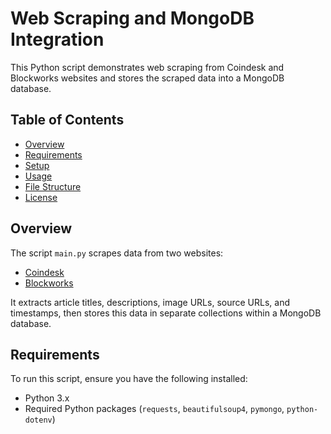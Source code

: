 # Web Scraping and MongoDB Integration

This Python script demonstrates web scraping from Coindesk and Blockworks websites and stores the scraped data into a MongoDB database.

## Table of Contents

- [Overview](#overview)
- [Requirements](#requirements)
- [Setup](#setup)
- [Usage](#usage)
- [File Structure](#file-structure)
- [License](#license)

## Overview

The script `main.py` scrapes data from two websites:
- [Coindesk](https://www.coindesk.com/)
- [Blockworks](https://blockworks.co/)

It extracts article titles, descriptions, image URLs, source URLs, and timestamps, then stores this data in separate collections within a MongoDB database.

## Requirements

To run this script, ensure you have the following installed:

- Python 3.x
- Required Python packages (`requests`, `beautifulsoup4`, `pymongo`, `python-dotenv`)


